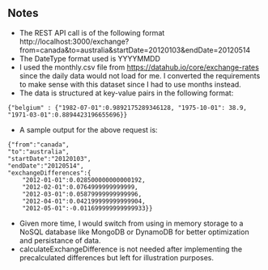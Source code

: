## Notes
- The REST API call is of the following format http://localhost:3000/exchange?from=canada&to=australia&startDate=20120103&endDate=20120514
- The DateType format used is YYYYMMDD
- I used the monthly.csv file from https://datahub.io/core/exchange-rates since the daily data would not load for me. I converted the requirements to make sense with this dataset since I had to use months instead.
- The data is structured at key-value pairs in the following format:
```
{"belgium" : {"1982-07-01":0.9892175289346128, "1975-10-01": 38.9, "1971-03-01":0.8894423196655696}}
```
- A sample output for the above request is:
```
{"from":"canada",
"to":"australia",
"startDate":"20120103",
"endDate":"20120514",
"exchangeDifferences":{
    "2012-01-01":0.028500000000000192,
    "2012-02-01":0.0764999999999999,
    "2012-03-01":0.05879999999999996,
    "2012-04-01":0.042199999999999904,
    "2012-05-01":-0.011699999999999933}}
```
- Given more time, I would switch from using in memory storage to a NoSQL database like MongoDB or DynamoDB for better optimization and persistance of data.
- calculateExchangeDifference is not needed after implementing the precalculated differences but left for illustration purposes.
